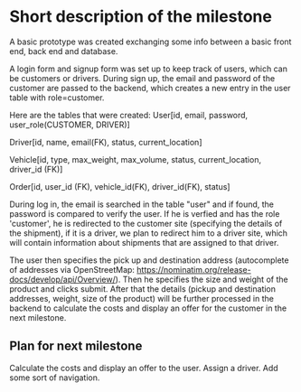 # Short description of the milestone #

A basic prototype was created exchanging some info between a basic front end, back end and database.

A login form and signup form was set up to keep track of users, which can be customers or drivers. During sign up, the email and password
of the customer are passed to the backend, which creates a new entry in the user table with role=customer.

Here are the tables that were created:
User[id, email, password, user_role(CUSTOMER, DRIVER)]

Driver[id, name, email(FK), status, current_location]

Vehicle[id, type, max_weight, max_volume, status, current_location, driver_id (FK)]

Order[id, user_id (FK), vehicle_id(FK), driver_id(FK), status]

During log in, the email is searched in the table "user" and if found, the password is compared to verify the user. If he is verfied and has the role 'customer', he is redirected to the customer site (specifying the details of the shipment), if it is a driver, we plan to redirect him to a driver site, which will contain information about shipments that are assigned to that driver. 

The user then specifies the pick up and destination address (autocomplete of addresses via OpenStreetMap: https://nominatim.org/release-docs/develop/api/Overview/). Then he specifies the size and weight of the product and clicks submit. After that the details (pickup and destination addresses, weight, size of the product) will be further processed in the backend to calculate the costs and display an offer for the customer in the next milestone.

## Plan for next milestone
Calculate the costs and display an offer to the user. Assign a driver. Add some sort of navigation. 